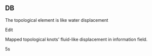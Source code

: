 ## DB

The topological element is like water displacement

Edit

Mapped topological knots' fluid-like displacement in information field.

5s